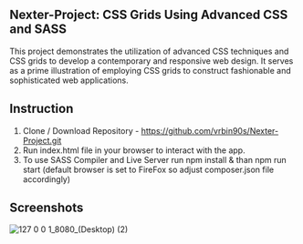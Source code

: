## Nexter-Project: CSS Grids Using Advanced CSS and SASS

This project demonstrates the utilization of advanced CSS techniques and CSS grids to develop a contemporary and responsive web design. It serves as a prime illustration of employing CSS grids to construct fashionable and sophisticated web applications.

## Instruction

1. Clone / Download Repository - https://github.com/vrbin90s/Nexter-Project.git
2. Run index.html file in your browser to interact with the app.
3. To use SASS Compiler and Live Server run npm install & than npm run start (default browser is set to FireFox so adjust composer.json file accordingly)

## Screenshots

![127 0 0 1_8080_(Desktop) (2)](https://user-images.githubusercontent.com/72602872/232721916-c3225103-2816-41df-866c-51bae14db136.png)

